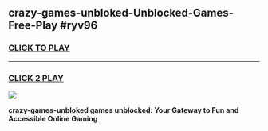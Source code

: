
## crazy-games-unbloked-Unblocked-Games-Free-Play #ryv96
<h3>
<a href="https://us.freeplayer.one?title=crazy-games-unbloked&ref=9M">CLICK TO PLAY</a></h3>
<hr>

<h3>
<a href="https://us.freeplayer.one?title=crazy-games-unbloked&ref=9M">CLICK 2 PLAY</a>
  
</h3>

<a href="https://us.freeplayer.one?title=crazy-games-unbloked&ref=9M"><img src="https://clearcache.store/games.png"></a>


**crazy-games-unbloked games unblocked: Your Gateway to Fun and Accessible Online Gaming**
